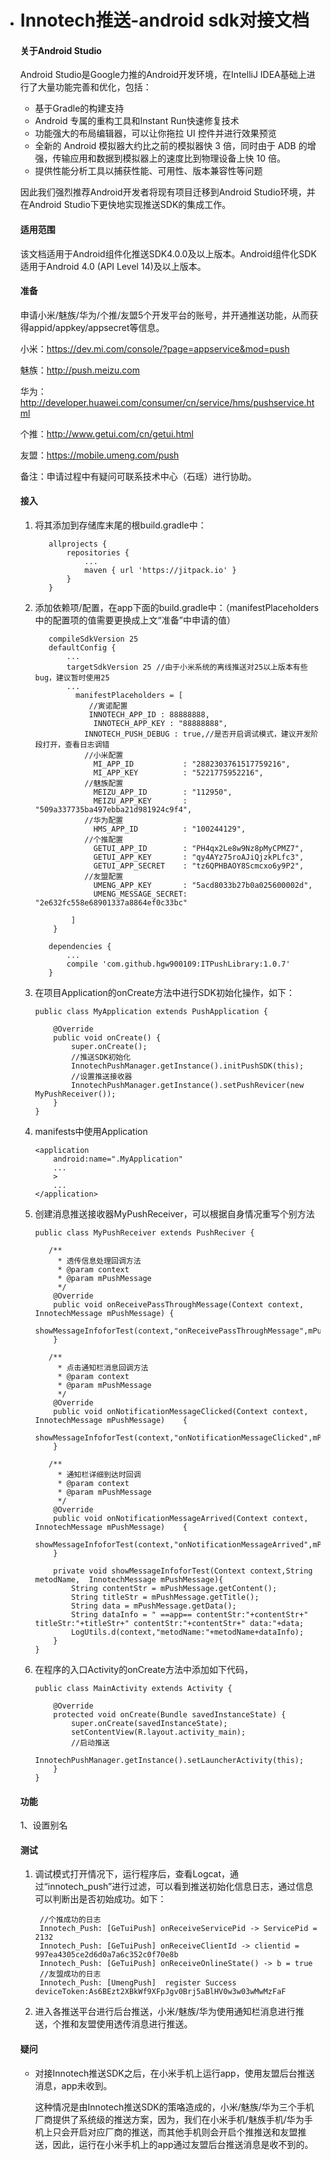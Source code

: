 - # Innotech推送-android sdk对接文档

  #### 关于Android Studio

  Android Studio是Google力推的Android开发环境，在IntelliJ IDEA基础上进行了大量功能完善和优化，包括：

  - 基于Gradle的构建支持
  - Android 专属的重构工具和Instant Run快速修复技术
  - 功能强大的布局编辑器，可以让你拖拉 UI 控件并进行效果预览
  - 全新的 Android 模拟器大约比之前的模拟器快 3 倍，同时由于 ADB 的增强，传输应用和数据到模拟器上的速度比到物理设备上快 10 倍。
  - 提供性能分析工具以捕获性能、可用性、版本兼容性等问题

  因此我们强烈推荐Android开发者将现有项目迁移到Android Studio环境，并在Android Studio下更快地实现推送SDK的集成工作。

  #### 适用范围

  该文档适用于Android组件化推送SDK4.0.0及以上版本。Android组件化SDK适用于Android 4.0 (API Level 14)及以上版本。

  #### 准备

  申请小米/魅族/华为/个推/友盟5个开发平台的账号，并开通推送功能，从而获得appid/appkey/appsecret等信息。

  小米：https://dev.mi.com/console/?page=appservice&mod=push

  魅族：http://push.meizu.com

  华为：http://developer.huawei.com/consumer/cn/service/hms/pushservice.html

  个推：http://www.getui.com/cn/getui.html

  友盟：https://mobile.umeng.com/push

  备注：申请过程中有疑问可联系技术中心（石瑶）进行协助。

  #### 接入

  1. 将其添加到存储库末尾的根build.gradle中：

     ```
     	allprojects {
     		repositories {
     			...
     			maven { url 'https://jitpack.io' }
     		}
     	}
     ```

  2. 添加依赖项/配置，在app下面的build.gradle中：（manifestPlaceholders中的配置项的值需要更换成上文“准备”中申请的值）

     ```
     	compileSdkVersion 25
     	defaultConfig {
     		...
     		targetSdkVersion 25 //由于小米系统的离线推送对25以上版本有些bug，建议暂时使用25
     		...
              manifestPlaceholders = [
              	 //寅诺配置
              	 INNOTECH_APP_ID : 88888888,
                  INNOTECH_APP_KEY : "88888888",
     			INNOTECH_PUSH_DEBUG : true,//是否开启调试模式，建议开发阶段打开，查看日志调错
     			//小米配置
                  MI_APP_ID           : "2882303761517759216",
                  MI_APP_KEY          : "5221775952216",
     			//魅族配置
                  MEIZU_APP_ID        : "112950",
                  MEIZU_APP_KEY       : "509a337735ba497ebba21d981924c9f4",
     			//华为配置
                  HMS_APP_ID          : "100244129",
     			//个推配置
                  GETUI_APP_ID        : "PH4qx2Le8w9Nz8pMyCPMZ7",
                  GETUI_APP_KEY       : "qy4AYz75roAJiQjzkPLfc3",
                  GETUI_APP_SECRET    : "tz6QPHBAOY8Scmcxo6y9P2",
     			//友盟配置
                  UMENG_APP_KEY       : "5acd8033b27b0a025600002d",
                  UMENG_MESSAGE_SECRET: "2e632fc558e68901337a8864ef0c33bc"

             ]
         }
     	
     	dependencies {
     		...
     		compile 'com.github.hgw900109:ITPushLibrary:1.0.7'
     	}
     ```

  3. 在项目Application的onCreate方法中进行SDK初始化操作，如下：

     ```
     public class MyApplication extends PushApplication {

         @Override
         public void onCreate() {
             super.onCreate();
             //推送SDK初始化
             InnotechPushManager.getInstance().initPushSDK(this);
             //设置推送接收器
             InnotechPushManager.getInstance().setPushRevicer(new MyPushReceiver());
         }
     }
     ```

  4. manifests中使用Application

     ```
     <application
         android:name=".MyApplication"
         ...
         >
         ...
     </application>
     ```

  5. 创建消息推送接收器MyPushReceiver，可以根据自身情况重写个别方法

     ```
     public class MyPushReceiver extends PushReciver {
     	
     	/**
          * 透传信息处理回调方法
          * @param context
          * @param mPushMessage
          */
         @Override
         public void onReceivePassThroughMessage(Context context, InnotechMessage mPushMessage) {
             showMessageInfoforTest(context,"onReceivePassThroughMessage",mPushMessage);
         }

     	/**
          * 点击通知栏消息回调方法
          * @param context
          * @param mPushMessage
          */
         @Override
         public void onNotificationMessageClicked(Context context, InnotechMessage mPushMessage) 	{
             showMessageInfoforTest(context,"onNotificationMessageClicked",mPushMessage);
         }

     	/**
          * 通知栏详细到达时回调
          * @param context
          * @param mPushMessage
          */
         @Override
         public void onNotificationMessageArrived(Context context, InnotechMessage mPushMessage) 	{
             showMessageInfoforTest(context,"onNotificationMessageArrived",mPushMessage);
         }

         private void showMessageInfoforTest(Context context,String metodName,  InnotechMessage mPushMessage){
             String contentStr = mPushMessage.getContent();
             String titleStr = mPushMessage.getTitle();
             String data = mPushMessage.getData();
             String dataInfo = " ==app== contentStr:"+contentStr+" titleStr:"+titleStr+" contentStr:"+contentStr+" data:"+data;
             LogUtils.d(context,"metodName:"+metodName+dataInfo);
         }
     }
     ```

  6. 在程序的入口Activity的onCreate方法中添加如下代码，

     ```
     public class MainActivity extends Activity {

         @Override
         protected void onCreate(Bundle savedInstanceState) {
             super.onCreate(savedInstanceState);
             setContentView(R.layout.activity_main);
             //启动推送
             InnotechPushManager.getInstance().setLauncherActivity(this);
         }
     }
     ```

  #### 功能

  1、设置别名

  #### 测试

  1. 调试模式打开情况下，运行程序后，查看Logcat，通过“innotech_push”进行过滤，可以看到推送初始化信息日志，通过信息可以判断出是否初始成功。如下：

     ```
      //个推成功的日志
      Innotech_Push: [GeTuiPush] onReceiveServicePid -> ServicePid = 2132
      Innotech_Push: [GeTuiPush] onReceiveClientId -> clientid = 997ea4305ce2d6d0a7a6c352c0f70e8b
      Innotech_Push: [GeTuiPush] onReceiveOnlineState() -> b = true
      //友盟成功的日志
      Innotech_Push: [UmengPush]  register Success deviceToken:As6BEzt2XBkWf9XFpJgv0Brj5aBlHV0w3w03wMwMzFaF
     ```

  2. 进入各推送平台进行后台推送，小米/魅族/华为使用通知栏消息进行推送，个推和友盟使用透传消息进行推送。

  #### 疑问

  - 对接Innotech推送SDK之后，在小米手机上运行app，使用友盟后台推送消息，app未收到。

    这种情况是由Innotech推送SDK的策咯造成的，小米/魅族/华为三个手机厂商提供了系统级的推送方案，因为，我们在小米手机/魅族手机/华为手机上只会开启对应厂商的推送，而其他手机则会开启个推推送和友盟推送，因此，运行在小米手机上的app通过友盟后台推送消息是收不到的。